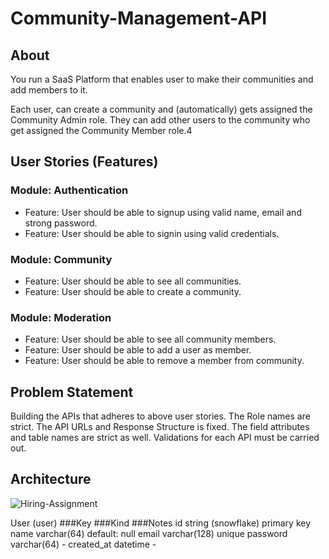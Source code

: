 # Community-Management-API
## About
You run a SaaS Platform that enables user to make their communities and add members to it.

Each user, can create a community and (automatically) gets assigned the Community Admin role. They can add other users to the community who get assigned the Community Member role.4

## User Stories (Features)
### Module: Authentication
  * Feature: User should be able to signup using valid name, email and strong password.
  * Feature: User should be able to signin using valid credentials.
### Module: Community
  * Feature: User should be able to see all communities.
  * Feature: User should be able to create a community.
### Module: Moderation
  * Feature: User should be able to see all community members.
  * Feature: User should be able to add a user as member.
  * Feature: User should be able to remove a member from community.

## Problem Statement
Building the APIs that adheres to above user stories.
The Role names are strict.
The API URLs and Response Structure is fixed.
The field attributes and table names are strict as well.
Validations for each API must be carried out.

## Architecture
![Hiring-Assignment](https://github.com/K-Fayaz/Community-Management-API/assets/91357470/3e0e98e4-f003-46f9-97ed-a741837723f2)

User (user)
###Key	       ###Kind	               ###Notes
id	        string (snowflake)	 primary key
name	      varchar(64)	        default: null
email	     varchar(128)	       unique
password	  varchar(64)	          -
created_at	datetime	             -
